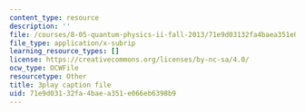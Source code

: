 ```yaml
---
content_type: resource
description: ''
file: /courses/8-05-quantum-physics-ii-fall-2013/71e9d03132fa4baea351e066eb6398b9_8yvmHBGcNbg.srt
file_type: application/x-subrip
learning_resource_types: []
license: https://creativecommons.org/licenses/by-nc-sa/4.0/
ocw_type: OCWFile
resourcetype: Other
title: 3play caption file
uid: 71e9d031-32fa-4bae-a351-e066eb6398b9
---
```

